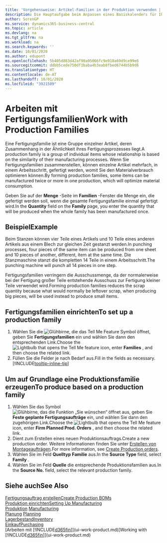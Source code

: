 ```yaml
---
title: 'Vorgehensweise: Artikel-Familien in der Produktion verwenden | Microsoft Docs'
description: Die Hauptaufgabe beim Anpassen eines Basiskalenders für Ihre Firma oder einen Ihrer Geschäftspartner ist, alle Änderungen am Status der Daten als freie Tage oder Arbeitstage einzugeben.
author: SorenGP
ms.service: dynamics365-business-central
ms.topic: article
ms.devlang: na
ms.tgt_pltfrm: na
ms.workload: na
ms.search.keywords: ''
ms.date: 10/01/2020
ms.author: edupont
ms.openlocfilehash: 5b405d883d42af98a95066fc9e918a69d9ce99e6
ms.sourcegitcommit: ddbb5cede750df1baba4b3eab8fbed6744b5b9d6
ms.translationtype: HT
ms.contentlocale: de-AT
ms.lasthandoff: 10/01/2020
ms.locfileid: "3921509"
---
```

# <a name="work-with-production-families"></a><span data-ttu-id="342f6-103">Arbeiten mit Fertigungsfamilien</span><span class="sxs-lookup"><span data-stu-id="342f6-103">Work with Production Families</span></span>
<span data-ttu-id="342f6-104">Eine Fertigungsfamilie ist eine Gruppe einzelner Artikel, deren Zusammenhang in der Ähnlichkeit ihres Fertigungsprozesses liegt.</span><span class="sxs-lookup"><span data-stu-id="342f6-104">A production family is a group of individual items whose relationship is based on the similarity of their manufacturing processes.</span></span> <span data-ttu-id="342f6-105">Wenn Sie Fertigungsfamilien zusammenstellen, können einzelne Artikel mehrfach, in einem Arbeitsschritt, gefertigt werden, womit Sie den Materialverbrauch optimieren können.</span><span class="sxs-lookup"><span data-stu-id="342f6-105">By forming production families, some items can be manufactured twice or more in one production, which will optimize material consumption.</span></span>

<span data-ttu-id="342f6-106">Geben Sie auf der **Menge** -Seite im **Familien** -Fenster die Menge ein, die gefertigt werden soll, wenn die gesamte Fertigungsfamilie einmal gefertigt wird.</span><span class="sxs-lookup"><span data-stu-id="342f6-106">In the **Quantity** field on the **Family** page, you enter the quantity that will be produced when the whole family has been manufactured once.</span></span>

## <a name="example"></a><span data-ttu-id="342f6-107">Beispiel</span><span class="sxs-lookup"><span data-stu-id="342f6-107">Example</span></span>
<span data-ttu-id="342f6-108">Beim Stanzen können vier Teile eines Artikels und 10 Teile eines anderen Artikels aus einem Blech zur gleichen Zeit gestanzt werden.</span><span class="sxs-lookup"><span data-stu-id="342f6-108">In punching processes, four pieces of the same item can be produced from one sheet and 10 pieces of another, different, item at the same time.</span></span> <span data-ttu-id="342f6-109">Die Stanzmaschine stanzt die kompletten 14 Teile in einem Arbeitsschritt.</span><span class="sxs-lookup"><span data-stu-id="342f6-109">The punching machine will punch all 14 pieces in one step.</span></span>

<span data-ttu-id="342f6-110">Fertigungsfamilien verringern die Ausschussmenge, da der normalerweise bei der Fertigung großer Teile entstehende Ausschuss zur Fertigung kleiner Teile verwendet wird.</span><span class="sxs-lookup"><span data-stu-id="342f6-110">Forming production families reduces the scrap quantity because what would normally be leftover scrap, when producing big pieces, will be used instead to produce small items.</span></span>

## <a name="to-set-up-a-production-family"></a><span data-ttu-id="342f6-111">Fertigungsfamilien einrichten</span><span class="sxs-lookup"><span data-stu-id="342f6-111">To set up a production family</span></span>
1. <span data-ttu-id="342f6-112">Wählen Sie die ![Glühbirne, die das Tell Me Feature](media/ui-search/search_small.png "Tell Me-Funktion") Symbol öffnet, geben Sie **Fertigungsfamilien** ein und wählen Sie dann den entsprechenden Link.</span><span class="sxs-lookup"><span data-stu-id="342f6-112">Choose the ![Lightbulb that opens the Tell Me feature](media/ui-search/search_small.png "Tell me what you want to do") icon, enter **Families** , and then choose the related link.</span></span>
2. <span data-ttu-id="342f6-113">Füllen Sie die Felder je nach Bedarf aus.</span><span class="sxs-lookup"><span data-stu-id="342f6-113">Fill in the fields as necessary.</span></span> [!INCLUDE[tooltip-inline-tip](includes/tooltip-inline-tip_md.md)]

## <a name="to-produce-based-on-a-production-family"></a><span data-ttu-id="342f6-114">Um auf Grundlage eine Produktionsfamilie erzeugen</span><span class="sxs-lookup"><span data-stu-id="342f6-114">To produce based on a production family</span></span>
1. <span data-ttu-id="342f6-115">Wählen Sie das Symbol ![Glühbirne, das die Funktion „Sie wünschen“ öffnet](media/ui-search/search_small.png "Tell Me-Funktion") aus, geben Sie **Feste geplante Fertigungsaufträge** ein, und wählen Sie dann den zugehörigen Link.</span><span class="sxs-lookup"><span data-stu-id="342f6-115">Choose the ![Lightbulb that opens the Tell Me feature](media/ui-search/search_small.png "Tell me what you want to do") icon, enter **Firm Planned Prod. Orders** , and then choose the related link.</span></span>
2. <span data-ttu-id="342f6-116">Dient zum Erstellen eines neuen Produktionsauftrags.</span><span class="sxs-lookup"><span data-stu-id="342f6-116">Create a new production order.</span></span> <span data-ttu-id="342f6-117">Weitere Informationen finden Sie unter [Erstellen von Montageaufträgen](production-how-to-create-production-orders.md).</span><span class="sxs-lookup"><span data-stu-id="342f6-117">For more information, see [Create Production orders](production-how-to-create-production-orders.md).</span></span>
3. <span data-ttu-id="342f6-118">Wählen Sie im Feld **Quelltyp** **Familie** aus.</span><span class="sxs-lookup"><span data-stu-id="342f6-118">In the **Source Type** field, select **Family** .</span></span>  
4. <span data-ttu-id="342f6-119">Wählen Sie im Feld **Quelle** die entsprechende Produktionsfamilien aus.</span><span class="sxs-lookup"><span data-stu-id="342f6-119">In the **Source No.** field, select the relevant production family.</span></span>

## <a name="see-also"></a><span data-ttu-id="342f6-120">Siehe auch</span><span class="sxs-lookup"><span data-stu-id="342f6-120">See Also</span></span>
[<span data-ttu-id="342f6-121">Fertigungsauftrag erstellen</span><span class="sxs-lookup"><span data-stu-id="342f6-121">Create Production BOMs</span></span>](production-how-to-create-production-boms.md)  
[<span data-ttu-id="342f6-122">Produktion einrichten</span><span class="sxs-lookup"><span data-stu-id="342f6-122">Setting Up Manufacturing</span></span>](production-configure-production-processes.md)  
<span data-ttu-id="342f6-123">[Produktion](production-manage-manufacturing.md)  </span><span class="sxs-lookup"><span data-stu-id="342f6-123">[Manufacturing](production-manage-manufacturing.md)  </span></span>  
<span data-ttu-id="342f6-124">[Planung](production-planning.md) </span><span class="sxs-lookup"><span data-stu-id="342f6-124">[Planning](production-planning.md) </span></span>  
[<span data-ttu-id="342f6-125">Lagerbestand</span><span class="sxs-lookup"><span data-stu-id="342f6-125">Inventory</span></span>](inventory-manage-inventory.md)  
[<span data-ttu-id="342f6-126">Einkauf</span><span class="sxs-lookup"><span data-stu-id="342f6-126">Purchasing</span></span>](purchasing-manage-purchasing.md)  
<span data-ttu-id="342f6-127">[Arbeiten mit [!INCLUDE[d365fin](includes/d365fin_md.md)]](ui-work-product.md)</span><span class="sxs-lookup"><span data-stu-id="342f6-127">[Working with [!INCLUDE[d365fin](includes/d365fin_md.md)]](ui-work-product.md)</span></span>
